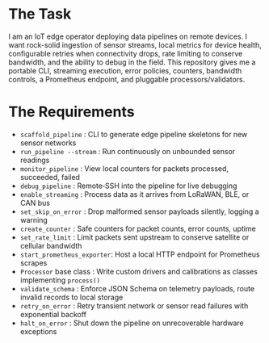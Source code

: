 # The Task

I am an IoT edge operator deploying data pipelines on remote devices. I want rock-solid ingestion of sensor streams, local metrics for device health, configurable retries when connectivity drops, rate limiting to conserve bandwidth, and the ability to debug in the field. This repository gives me a portable CLI, streaming execution, error policies, counters, bandwidth controls, a Prometheus endpoint, and pluggable processors/validators.

# The Requirements

* `scaffold_pipeline`     : CLI to generate edge pipeline skeletons for new sensor networks  
* `run_pipeline --stream` : Run continuously on unbounded sensor readings  
* `monitor_pipeline`      : View local counters for packets processed, succeeded, failed  
* `debug_pipeline`        : Remote‐SSH into the pipeline for live debugging  
* `enable_streaming`      : Process data as it arrives from LoRaWAN, BLE, or CAN bus  
* `set_skip_on_error`     : Drop malformed sensor payloads silently, logging a warning  
* `create_counter`        : Safe counters for packet counts, error counts, uptime  
* `set_rate_limit`        : Limit packets sent upstream to conserve satellite or cellular bandwidth  
* `start_prometheus_exporter`: Host a local HTTP endpoint for Prometheus scrapes  
* `Processor` base class   : Write custom drivers and calibrations as classes implementing `process()`  
* `validate_schema`       : Enforce JSON Schema on telemetry payloads, route invalid records to local storage  
* `retry_on_error`        : Retry transient network or sensor read failures with exponential backoff  
* `halt_on_error`         : Shut down the pipeline on unrecoverable hardware exceptions  

